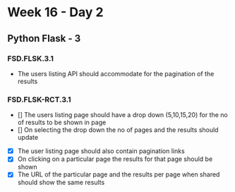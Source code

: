 # Week 16 - Day 2

## Python Flask - 3

### FSD.FLSK.3.1

- The users listing API should accommodate for the pagination of the results

### FSD.FLSK-RCT.3.1

- [] The users listing page should have a drop down (5,10,15,20) for the no of results to be shown in page
- [] On selecting the drop down the no of pages and the results should update
- [x] The user listing page should also contain pagination links
- [x] On clicking on a particular page the results for that page should be shown
- [x] The URL of the particular page and the results per page when shared should show the same results
